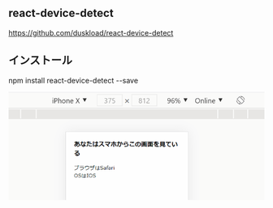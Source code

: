 ## react-device-detect

https://github.com/duskload/react-device-detect

## インストール

npm install react-device-detect --save

![DEMO](./gif/demo.gif)
